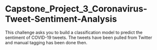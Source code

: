 # Capstone_Project_3_Coronavirus-Tweet-Sentiment-Analysis
This challenge asks you to build a classification model to predict the sentiment of COVID-19 tweets. The tweets have been pulled from Twitter and manual tagging has been done then.
